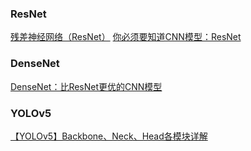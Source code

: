 ### ResNet
[残差神经网络（ResNet）](https://zhuanlan.zhihu.com/p/101332297)
[你必须要知道CNN模型：ResNet](https://zhuanlan.zhihu.com/p/31852747)

### DenseNet
[DenseNet：比ResNet更优的CNN模型](https://zhuanlan.zhihu.com/p/37189203)

### YOLOv5
[【YOLOv5】Backbone、Neck、Head各模块详解](https://blog.csdn.net/qq_44878985/article/details/129287587)